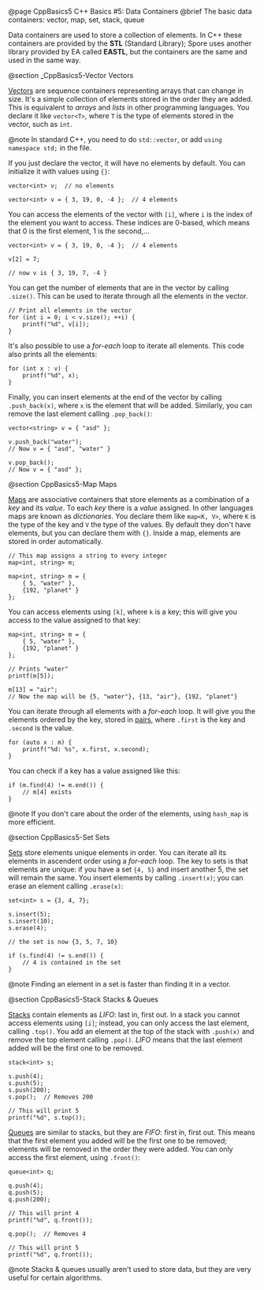 @page CppBasics5 C++ Basics #5: Data Containers
@brief The basic data containers: vector, map, set, stack, queue

Data containers are used to store a collection of elements. In C++ these containers are provided by the **STL** (Standard Library); Spore uses
another library provided by EA called **EASTL**, but the containers are the same and used in the same way.

@section _CppBasics5-Vector Vectors

[Vectors](www.cplusplus.com/reference/vector/vector/) are sequence containers representing arrays that can change in size. 
It's a simple collection of elements stored in the order they are added. This is equivalent to *arrays* and *lists* in other programming languages.
You declare it like `vector<T>`, where `T` is the type of elements stored in the vector, such as `int`.

@note In standard C++, you need to do `std::vector`, or add `using namespace std;` in the file.

If you just declare the vector, it will have no elements by default. You can initialize it with values using `{}`:

~~~~{.cpp}
vector<int> v;  // no elements

vector<int> v = { 3, 19, 0, -4 };  // 4 elements
~~~~

You can access the elements of the vector with `[i]`, where `i` is the index of the element you want to access. These indices are 0-based, which means that 0 is the
first element, 1 is the second,...

~~~~{.cpp}
vector<int> v = { 3, 19, 0, -4 };  // 4 elements

v[2] = 7;

// now v is { 3, 19, 7, -4 }
~~~~

You can get the number of elements that are in the vector by calling `.size()`. This can be used to iterate through all the elements in the vector.

~~~~{.cpp}
// Print all elements in the vector
for (int i = 0; i < v.size(); ++i) {
	printf("%d", v[i]);
}
~~~~

It's also possible to use a *for-each* loop to iterate all elements. This code also prints all the elements:

~~~~{.cpp}
for (int x : v) {
	printf("%d", x);
}
~~~~

Finally, you can insert elements at the end of the vector by calling `.push_back(x)`, where `x` is the element that will be added. Similarly, you can 
remove the last element calling `.pop_back()`:

~~~~{.cpp}
vector<string> v = { "asd" };

v.push_back("water");
// Now v = { "asd", "water" }

v.pop_back();
// Now v = { "asd" };
~~~~

@section CppBasics5-Map Maps

[Maps](http://www.cplusplus.com/reference/map/map/) are associative containers that store elements as a combination of a *key* and its *value*. To each *key*
there is a *value* assigned. In other languages maps are known as *dictionaries*. You declare them like `map<K, V>`, where `K` is the type of the key and `V`
the type of the values. By default they don't have elements, but you can declare them with `{}`. Inside a map, elements are stored in order automatically.

~~~~{.cpp}
// This map assigns a string to every integer
map<int, string> m;

map<int, string> m = {
	{ 5, "water" },
	{192, "planet" }
};
~~~~

You can access elements using `[k]`, where `k` is a key; this will give you access to the value assigned to that key:
~~~~{.cpp}
map<int, string> m = {
	{ 5, "water" },
	{192, "planet" }
};

// Prints "water"
printf(m[5]);

m[13] = "air";
// Now the map will be {5, "water"}, {13, "air"}, {192, "planet"}
~~~~

You can iterate through all elements with a *for-each* loop. It will give you the elements ordered by the key, stored in [pairs](http://www.cplusplus.com/reference/utility/pair/),
where `.first` is the key and `.second` is the value.

~~~~{.cpp}
for (auto x : m) {
	printf("%d: %s", x.first, x.second);
}
~~~~

You can check if a key has a value assigned like this:

~~~~{.cpp}
if (m.find(4) != m.end()) {
	// m[4] exists
}
~~~~

@note If you don't care about the order of the elements, using `hash_map` is more efficient.

@section CppBasics5-Set Sets

[Sets](http://www.cplusplus.com/reference/set/set/) store elements unique elements in order. You can iterate all its elements 
in ascendent order using a *for-each* loop.
The key to sets is that elements are unique: if you have a set `{4, 5}` and insert another 5, the set will remain the same.
You insert elements by calling `.insert(x)`; you can erase an element calling `.erase(x)`:

~~~~{.cpp}
set<int> s = {3, 4, 7};

s.insert(5);
s.insert(10);
s.erase(4);

// the set is now {3, 5, 7, 10}

if (s.find(4) != s.end()) {
	// 4 is contained in the set
}
~~~~

@note Finding an element in a set is faster than finding it in a vector.

@section CppBasics5-Stack Stacks & Queues

[Stacks](http://www.cplusplus.com/reference/stack/stack/) contain elements as *LIFO*: last in, first out. In a stack you cannot access elements using `[i]`; 
instead, you can only access the last element, 
calling `.top()`. You add an element at the top of the stack with `.push(x)` and remove the top element calling `.pop()`. *LIFO* means that the last 
element added will be the first one to be removed.

~~~~{.cpp}
stack<int> s;

s.push(4);
s.push(5);
s.push(200);
s.pop();  // Removes 200

// This will print 5
printf("%d", s.top());
~~~~

[Queues](http://www.cplusplus.com/reference/queue/queue/) are similar to stacks, but they are *FIFO*: first in, first out. This means that
the first element you added will be the first one to be removed; elements will be removed in the order they were added. You can only access the
first element, using `.front()`:
~~~~{.cpp}
queue<int> q;

q.push(4);
q.push(5);
q.push(200);

// This will print 4
printf("%d", q.front());

q.pop();  // Removes 4

// This will print 5
printf("%d", q.front());
~~~~

@note Stacks & queues usually aren't used to store data, but they are very useful for certain algorithms.
